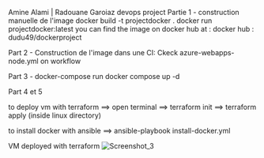 Amine Alami | Radouane Garoiaz devops project
Partie 1 - construction manuelle de l'image
 docker build -t projectdocker .
 docker run projectdocker:latest
you can find the image on docker hub at :
docker hub : dudu49/dockerproject

Part 2 - Construction de l'image dans une CI:
 Ckeck azure-webapps-node.yml on workflow

Part 3 - docker-compose
 run docker compose up -d

Part 4 et 5 

to deploy vm with terraform ==> open terminal ==> terraform init ==> terraform apply (inside linux directory)

to install docker with ansible ==> ansible-playbook install-docker.yml

VM deployed with terraform
![Screenshot_3](https://user-images.githubusercontent.com/39490675/229449185-979efd1b-d481-4b43-b364-38a0a780f7b5.png)

